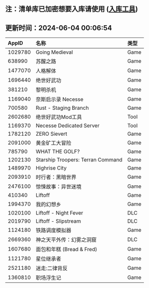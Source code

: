 ## 注：清单库已加密想要入库请使用 ([入库工具](https://github.com/BlankTMing/ManifestAutoUpdate/releases))

## 更新时间：2024-06-04 00:06:54
| AppID | 名称 | 类型  |
| :-------------------- | :----------------------------- | :----------- |
| 1029780 | Going Medieval| Game |
| 638990 | 苏醒之路| Game |
| 1477070 | 人格解体| Game |
| 1696440 | 绝世好武功| Game |
| 381210 | 黎明杀机| Game |
| 1169040 | 奈斯启示录 Necesse| Game |
| 700580 | Rust - Staging Branch| Game |
| 2602680 | 绝世好武功Mod工具| Tool |
| 1169370 | Necesse Dedicated Server| Tool |
| 1782120 | ZERO Sievert| Game |
| 2091000 | 黄金矿工大冒险| Game |
| 785790 | WHAT THE GOLF?| Game |
| 1202130 | Starship Troopers: Terran Command| Game |
| 1489970 | Highrise City| Game |
| 2093910 | 时行者：黑暗世界| Game |
| 2476100 | 惊悚故事：异世迷境| Game |
| 410340 | Liftoff| Game |
| 1994370 | 我的幻想乡| Game |
| 1020100 | Liftoff - Night Fever| DLC |
| 2019790 | Liftoff - Slipstream| DLC |
| 1124180 | 铁路调度模拟器| Game |
| 2669360 | 神之天平外传：幻雾之洞窟| DLC |
| 1607680 | 面包和年糕 (Bread & Fred)| Game |
| 1121780 | 星位继承者| Game |
| 2521180 | 迷走:二律背反| Game |
| 1360810 | 职场浮生记| Game |

